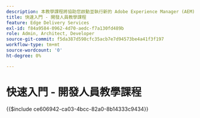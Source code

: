 ```yaml
---
description: 本教學課程將協助您啟動並執行新的 Adob​​e Experience Manager (AEM) 專案。您將在十到二十分鐘內建立自己的網站，並能夠建立、預覽和發佈您自己的內容、樣式以及新增區塊。
title: 快速入門 - 開發人員教學課程
feature: Edge Delivery Services
exl-id: f84a9584-0962-4d70-aedc-f7a130fd489b
role: Admin, Architect, Developer
source-git-commit: f5da387d598cfc35acb7e7d94573be4a41f3f197
workflow-type: tm+mt
source-wordcount: '0'
ht-degree: 0%

---
```


# 快速入門 - 開發人員教學課程

{{$include ce606942-ca03-4bcc-82a0-8b14333c9434}}
